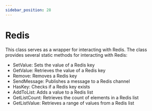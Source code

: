 ```yaml
---
sidebar_position: 28
---
```

# Redis

This class serves as a wrapper for interacting with Redis. The class provides several static methods for interacting with Redis:

- SetValue: Sets the value of a Redis key
- GetValue: Retrieves the value of a Redis key
- Remove: Removes a Redis key
- SendMessage: Publishes a message to a Redis channel
- HasKey: Checks if a Redis key exists
- AddToList: Adds a value to a Redis list
- GetListCount: Retrieves the count of elements in a Redis list
- GetListValue: Retrieves a range of values from a Redis list
